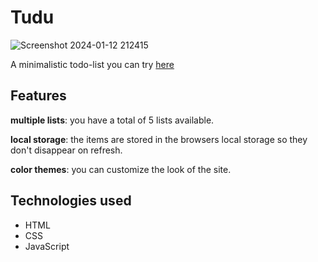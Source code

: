 # Tudu
![Screenshot 2024-01-12 212415](https://github.com/Balazsmi/Tudu/assets/81588599/abbe9f84-53a9-4428-97f4-5866fddf4701)

A minimalistic todo-list you can try [here](https://balazsmi.github.io/Tudu/)

## Features

**multiple lists**: you have a total of 5 lists available.

**local storage**: the items are stored in the browsers local storage so they don't disappear on refresh.

**color themes**: you can customize the look of the site.

## Technologies used
- HTML
- CSS
- JavaScript
